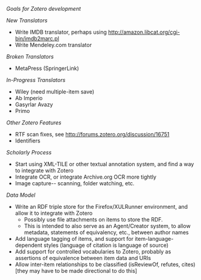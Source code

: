 *Goals for Zotero development*

_New Translators_
 * Write IMDB translator, perhaps using http://amazon.libcat.org/cgi-bin/imdb2marc.pl
 * Write Mendeley.com translator

_Broken Translators_
 * MetaPress (SpringerLink) 

_In-Progress Translators_
 * Wiley (need multiple-item save)
 * Ab Imperio
 * Gasyrlar Avazy
 * Primo

_Other Zotero Features_
 * RTF scan fixes, see http://forums.zotero.org/discussion/16751
 * Identifiers

_Scholarly Process_
 * Start using XML-TILE or other textual annotation system, and find a way to integrate with Zotero
 * Integrate OCR, or integrate Archive.org OCR more tightly
 * Image capture-- scanning, folder watching, etc.

_Data Model_
 * Write an RDF triple store for the Firefox/XULRunner environment, and allow it to integrate with Zotero
   * Possibly use file attachments on items to store the RDF.
   * This is intended to also serve as an Agent/Creator system, to allow metadata, statements of equivalency, etc., between author names
 * Add language tagging of items, and support for item-language-dependent styles (language of citation is language of source)
 * Add support for controlled vocabularies to Zotero, probably as assertions of equivalence between item data and URIs
 * Allow inter-item relationships to be classified (isReviewOf, refutes, cites) [they may have to be made directional to do this]
